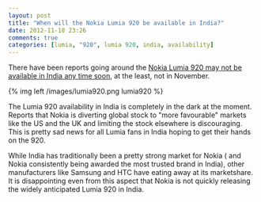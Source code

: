 ```yaml
---
layout: post
title: "When will the Nokia Lumia 920 be available in India?"
date: 2012-11-18 23:26
comments: true
categories: [lumia, "920", lumia 920, india, availability]
---
```


There have been reports going around the [Nokia Lumia 920 may not be available in India any time soon](http://www.thinkdigit.com/Mobiles-PDAs/Nokia-Lumia-920-not-launching-in-India_11380.html), at the least, not in November. 

{% img left /images/lumia920.png lumia920 %}

The Lumia 920 availability in India is completely in the dark at the moment. Reports that Nokia is diverting global stock to "more favourable" markets like the US and the UK and limiting the stock elsewhere is discouraging. This is pretty sad news for all Lumia fans in India hoping to get their hands on the 920. 

While India has traditionally been a pretty strong market for Nokia ( and Nokia consistently being awarded the most trusted brand in India), other manufacturers like Samsung and HTC have eating away at its marketshare. It is disappointing even from this aspect that Nokia is not quickly releasing the widely anticipated Lumia 920 in India.

